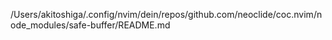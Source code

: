 /Users/akitoshiga/.config/nvim/dein/repos/github.com/neoclide/coc.nvim/node_modules/safe-buffer/README.md